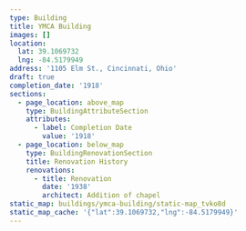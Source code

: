 ```yaml
---
type: Building
title: YMCA Building
images: []
location:
  lat: 39.1069732
  lng: -84.5179949
address: '1105 Elm St., Cincinnati, Ohio'
draft: true
completion_date: '1918'
sections:
  - page_location: above_map
    type: BuildingAttributeSection
    attributes:
      - label: Completion Date
        value: '1918'
  - page_location: below_map
    type: BuildingRenovationSection
    title: Renovation History
    renovations:
      - title: Renovation
        date: '1938'
        architect: Addition of chapel
static_map: buildings/ymca-building/static-map_tvko8d
static_map_cache: '{"lat":39.1069732,"lng":-84.5179949}'
---
```

